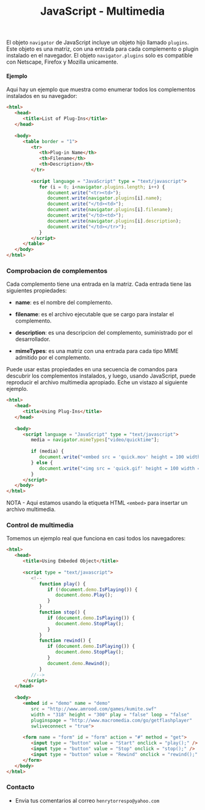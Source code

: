 ﻿---
title: JavaScript - Multimedia
description: El objeto navigator de  JavaScript incluye un objeto hijo que se llama complementos. Este objeto es basicamente una matriz, con una entrada para cada complemento instalado en el navegador.
categories: Blog
comments: true
---

El objeto `navigator` de JavaScript incluye un objeto hijo llamado `plugins`. Este objeto es una matriz, con una entrada para cada complemento  o plugin instalado en el navegador. El objeto `navigator.plugins` solo es compatible con Netscape, Firefox y Mozilla unicamente.

#### Ejemplo

Aqui hay un ejemplo que muestra como enumerar todos los complementos instalados en su navegador:

```html
<html>
   <head>
      <title>List of Plug-Ins</title>
   </head>
   
   <body>
      <table border = "1">
         <tr>
            <th>Plug-in Name</th>
            <th>Filename</th>
            <th>Description</th>
         </tr>
         
         <script language = "JavaScript" type = "text/javascript">
            for (i = 0; i<navigator.plugins.length; i++) {
               document.write("<tr><td>");
               document.write(navigator.plugins[i].name);
               document.write("</td><td>");
               document.write(navigator.plugins[i].filename);
               document.write("</td><td>");
               document.write(navigator.plugins[i].description);
               document.write("</td></tr>");
            }
         </script>
      </table>      
   </body>
</html>
```

### Comprobacion de complementos

Cada complemento tiene una entrada en la matriz. Cada entrada tiene las siguientes propiedades:

- **name**: es el nombre del complemento.

- **filename**: es el archivo ejecutable que se cargo para instalar el complemento.

- **description**: es una descripcion del complemento, suministrado por el desarrollador.

- **mimeTypes**: es una matriz con una entrada para cada tipo MIME admitido por el complemento.

Puede usar estas propiedades en una secuencia de comandos para descubrir los complementos instalados, y luego, usando JavaScript, puede reproducir el archivo multimedia apropiado. Eche un vistazo al siguiente ejemplo.

```html
<html>   
   <head>
      <title>Using Plug-Ins</title>
   </head>
   
   <body>   
      <script language = "JavaScript" type = "text/javascript">
         media = navigator.mimeTypes["video/quicktime"];
         
         if (media) {
            document.write("<embed src = 'quick.mov' height = 100 width = 100>");
         } else {
            document.write("<img src = 'quick.gif' height = 100 width = 100>");
         }
      </script>      
   </body>
</html>
```

NOTA - Aqui estamos usando la etiqueta HTML `<embed>` para insertar un archivo multimedia.

### Control de multimedia

Tomemos un ejemplo real que funciona en casi todos los navegadores:

```html
<html>   
   <head>
      <title>Using Embeded Object</title>
      
      <script type = "text/javascript">
         <!--
            function play() {
               if (!document.demo.IsPlaying()) {
                  document.demo.Play();
               }
            }
            function stop() {
               if (document.demo.IsPlaying()) {
                  document.demo.StopPlay();
               }
            }
            function rewind() {
               if (document.demo.IsPlaying()) {
                  document.demo.StopPlay();
               }
               document.demo.Rewind();
            }
         //-->
      </script>
   </head>
   
   <body>      
      <embed id = "demo" name = "demo"
         src = "http://www.amrood.com/games/kumite.swf"
         width = "318" height = "300" play = "false" loop = "false"
         pluginspage = "http://www.macromedia.com/go/getflashplayer"
         swliveconnect = "true">
      
      <form name = "form" id = "form" action = "#" method = "get">
         <input type = "button" value = "Start" onclick = "play();" />
         <input type = "button" value = "Stop" onclick = "stop();" />
         <input type = "button" value = "Rewind" onclick = "rewind();" />
      </form>      
   </body>
</html>
```

### Contacto

- Envia tus comentarios al correo `henrytorrespo@yahoo.com`
